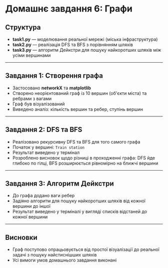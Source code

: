 # Домашнє завдання 6: Графи

## Структура
- **task1.py** — моделювання реальної мережі (міська інфраструктура)
- **task2.py** — реалізація DFS та BFS з порівнянням шляхів
- **task3.py** — алгоритм Дейкстри для пошуку найкоротших шляхів між усіми вершинами

---

## Завдання 1: Створення графа

- Застосовано **networkX** та **matplotlib**
- Створено неорієнтований граф із 10 вершин (об'єкти міста) та ребрами з вагами
- Граф був візуалізований
- Виведено аналіз: кількість вершин та ребер, ступінь вершин

---

## Завдання 2: DFS та BFS

- Реалізовано рекурсивну DFS та BFS для того самого графа
- Початок у вершині: `Train station`
- Результат виведено у термінал
- Розроблено висновок щодо різниці в проходженні графа: DFS йде глибоко по гілці, BFS розширюється рівномірно на ближчі вершини

---

## Завдання 3: Алгоритм Дейкстри

- До графа додано ваги ребер
- Задіяно алгоритм для пошуку найкоротших шляхів від кожної вершини до іншої
- Результат виведено у терміналі у вигляді списків відстаней до кожної вершини

---

## Висновки
- Граф поступово опрацьовується від простої візуалізації до реальної задачі з пошуку найстиснішших шляхів
- Усі вимоги умов домашнього завдання виконані


